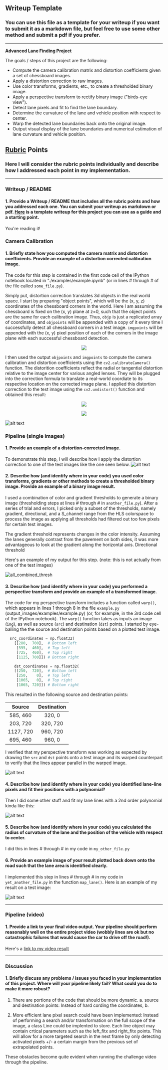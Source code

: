 ## Writeup Template

### You can use this file as a template for your writeup if you want to submit it as a markdown file, but feel free to use some other method and submit a pdf if you prefer.

---

**Advanced Lane Finding Project**

The goals / steps of this project are the following:

* Compute the camera calibration matrix and distortion coefficients given a set of chessboard images.
* Apply a distortion correction to raw images.
* Use color transforms, gradients, etc., to create a thresholded binary image.
* Apply a perspective transform to rectify binary image ("birds-eye view").
* Detect lane pixels and fit to find the lane boundary.
* Determine the curvature of the lane and vehicle position with respect to center.
* Warp the detected lane boundaries back onto the original image.
* Output visual display of the lane boundaries and numerical estimation of lane curvature and vehicle position.

[//]: # (Image References)

[image1]: ./examples/undistort_output.png "Undistorted"
[image2]: ./test_images/test1.jpg "Road Transformed"
[image3]: ./examples/binary_combo_example.jpg "Binary Example"
[image4]: ./examples/warped_straight_lines.jpg "Warp Example"
[image5]: ./examples/color_fit_lines.jpg "Fit Visual"
[image6]: ./examples/example_output.jpg "Output"
[combined_thresh_warp]: ./output_images/combined_thresh_warped_hist.JPG
[undistort_warp]: ./output_images/undistorted_warped.JPG
[rad_distort_eqn]: ./output_images/radial_distort_formula.JPG
[tan_distort_eqn]: ./output_images/tan_distort_formula.jpg "Output"
[highlighted_lane]: ./output_images/highlighted_lane.JPG 
[all_combined_thresh]: ./output_images/all_combined_thresh.jpg "After Applying Color and Gradient Thresholds" 
[all_combined_thresh_warp]: ./output_images/all_combined_thresh.JPG 


[final_output_video]: ./output_images/CurvatureDisplay_output_video_solution.mp4  "Video"

## [Rubric](https://review.udacity.com/#!/rubrics/571/view) Points

### Here I will consider the rubric points individually and describe how I addressed each point in my implementation.  

---

### Writeup / README

#### 1. Provide a Writeup / README that includes all the rubric points and how you addressed each one.  You can submit your writeup as markdown or pdf.  [Here](https://github.com/udacity/CarND-Advanced-Lane-Lines/blob/master/writeup_template.md) is a template writeup for this project you can use as a guide and a starting point.  

You're reading it!

### Camera Calibration

#### 1. Briefly state how you computed the camera matrix and distortion coefficients. Provide an example of a distortion corrected calibration image.

The code for this step is contained in the first code cell of the IPython notebook located in "./examples/example.ipynb" (or in lines # through # of the file called `some_file.py`).  

Simply put, distortion correction translates 3d objects in the real world space. I start by preparing "object points", which will be the (x, y, z) coordinates of the chessboard corners in the world. Here I am assuming the chessboard is fixed on the (x, y) plane at z=0, such that the object points are the same for each calibration image.  Thus, `objp` is just a replicated array of coordinates, and `objpoints` will be appended with a copy of it every time I successfully detect all chessboard corners in a test image.  `imgpoints` will be appended with the (x, y) pixel position of each of the corners in the image plane with each successful chessboard detection.  

<p align="center">
  <img src="./output_images/distortion_correction_checker.JPG">
</p>

I then used the output `objpoints` and `imgpoints` to compute the camera calibration and distortion coefficients using the `cv2.calibrateCamera()` function.  The distorition coefficients reflect the radial or tangential distortion relative to the image center for various angled lenses. They will be plugged into the correction formula to translate a real-world coordiate to its respective location on the corrected image plane. I applied this distortion correction to the test image using the `cv2.undistort()` function and obtained this result: 

<p align="center">
  <img src="./output_images/radial_distort_formula.JPG">
</p>

<p align="center">
  <img src="./output_images/tan_distort_formula.JPG">
</p>

![alt text][undistort_warp]

### Pipeline (single images)

#### 1. Provide an example of a distortion-corrected image.

To demonstrate this step, I will describe how I apply the distortion correction to one of the test images like the one seen below. 
![alt text][image2]

#### 2. Describe how (and identify where in your code) you used color transforms, gradients or other methods to create a thresholded binary image.  Provide an example of a binary image result.

I used a combination of color and gradient thresholds to generate a binary image (thresholding steps at lines # through # in `another_file.py`).  After a series of trial and errors, I picked only a subset of the thresholds, namely gradient, directional, and a S_channel range from the HLS colorspace to process the image as applying all thresholds had filtered out too few pixels for certain test images. 

The gradient threshold represents changes in the color intensity. Assuming the lanes generally contrast from the pavement on both sides, it was more advantageous to look at the gradient along the horizontal axis. Directional threshold 

Here's an example of my output for this step.  (note: this is not actually from one of the test images)

![all_combined_thresh][all_combined_thresh]

#### 3. Describe how (and identify where in your code) you performed a perspective transform and provide an example of a transformed image.

The code for my perspective transform includes a function called `warp()`, which appears in lines 1 through 8 in the file `example.py` (output_images/examples/example.py) (or, for example, in the 3rd code cell of the IPython notebook).  The `warp()` function takes as inputs an image (`img`), as well as source (`src`) and destination (`dst`) points.  I started by eye-balling the the source and destination points based on a plotted test image. 

```python
  src_coordinates = np.float32(
    [[280,  700],  # Bottom left
     [595,  460],  # Top left
     [725,  460],  # Top right
     [1125, 700]]) # Bottom right

    dst_coordinates = np.float32(
    [[250,  720],  # Bottom left
     [250,    0],  # Top left
     [1065,   0],  # Top right
     [1065, 720]]) # Bottom right  
```

This resulted in the following source and destination points:

| Source        | Destination   | 
|:-------------:|:-------------:| 
| 585, 460      | 320, 0        | 
| 203, 720      | 320, 720      |
| 1127, 720     | 960, 720      |
| 695, 460      | 960, 0        |

I verified that my perspective transform was working as expected by drawing the `src` and `dst` points onto a test image and its warped counterpart to verify that the lines appear parallel in the warped image.

![alt text][image4]

#### 4. Describe how (and identify where in your code) you identified lane-line pixels and fit their positions with a polynomial?

Then I did some other stuff and fit my lane lines with a 2nd order polynomial kinda like this:

![alt text][image5]

#### 5. Describe how (and identify where in your code) you calculated the radius of curvature of the lane and the position of the vehicle with respect to center.

I did this in lines # through # in my code in `my_other_file.py`

#### 6. Provide an example image of your result plotted back down onto the road such that the lane area is identified clearly.

I implemented this step in lines # through # in my code in `yet_another_file.py` in the function `map_lane()`.  Here is an example of my result on a test image:

![alt text][highlighted_lane]

---

### Pipeline (video)

#### 1. Provide a link to your final video output.  Your pipeline should perform reasonably well on the entire project video (wobbly lines are ok but no catastrophic failures that would cause the car to drive off the road!).

Here's a [link to my video result](./output_images/CurvatureDisplay_output_video_solution.mp4 )

---

### Discussion

#### 1. Briefly discuss any problems / issues you faced in your implementation of this project.  Where will your pipeline likely fail?  What could you do to make it more robust?

1. There are portions of the code that should be more dynamic. 
  a. source and destination points: Instead of hard cording the coordinates, 
  b. 
  
2. More efficient lane pixel search could have been implemented: Instead of performing a search and/or transformation on the full scope of the image, a class Line could be implented to store. Each line object may contain crtical parameters such as the left_fitx and right_fitx points. This will allow for a more targeted search in the next frame by only detecting activated pixels +/- a certain margin from the previous set of extrapolated points. 

These obstacles become quite evident when running the challenge video through the pipeline. 
